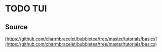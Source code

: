 # TODO TUI

## Source 

[https://github.com/charmbracelet/bubbletea/tree/master/tutorials/basics](https://github.com/charmbracelet/bubbletea/tree/master/tutorials/basics)
